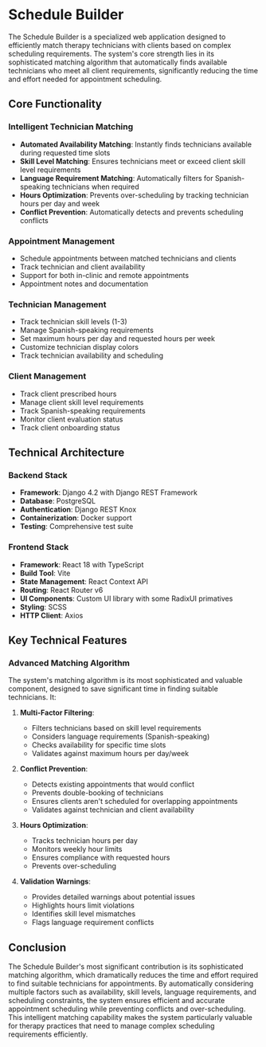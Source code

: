 # Schedule Builder

The Schedule Builder is a specialized web application designed to efficiently match therapy technicians with clients based on complex scheduling requirements. The system's core strength lies in its sophisticated matching algorithm that automatically finds available technicians who meet all client requirements, significantly reducing the time and effort needed for appointment scheduling.

## Core Functionality

### Intelligent Technician Matching

- **Automated Availability Matching**: Instantly finds technicians available during requested time slots
- **Skill Level Matching**: Ensures technicians meet or exceed client skill level requirements
- **Language Requirement Matching**: Automatically filters for Spanish-speaking technicians when required
- **Hours Optimization**: Prevents over-scheduling by tracking technician hours per day and week
- **Conflict Prevention**: Automatically detects and prevents scheduling conflicts

### Appointment Management

- Schedule appointments between matched technicians and clients
- Track technician and client availability
- Support for both in-clinic and remote appointments
- Appointment notes and documentation

### Technician Management

- Track technician skill levels (1-3)
- Manage Spanish-speaking requirements
- Set maximum hours per day and requested hours per week
- Customize technician display colors
- Track technician availability and scheduling

### Client Management

- Track client prescribed hours
- Manage client skill level requirements
- Track Spanish-speaking requirements
- Monitor client evaluation status
- Track client onboarding status

## Technical Architecture

### Backend Stack

- **Framework**: Django 4.2 with Django REST Framework
- **Database**: PostgreSQL
- **Authentication**: Django REST Knox
- **Containerization**: Docker support
- **Testing**: Comprehensive test suite

### Frontend Stack

- **Framework**: React 18 with TypeScript
- **Build Tool**: Vite
- **State Management**: React Context API
- **Routing**: React Router v6
- **UI Components**: Custom UI library with some RadixUI primatives
- **Styling**: SCSS
- **HTTP Client**: Axios

## Key Technical Features

### Advanced Matching Algorithm

The system's matching algorithm is its most sophisticated and valuable component, designed to save significant time in finding suitable technicians. It:

1. **Multi-Factor Filtering**:

   - Filters technicians based on skill level requirements
   - Considers language requirements (Spanish-speaking)
   - Checks availability for specific time slots
   - Validates against maximum hours per day/week

2. **Conflict Prevention**:

   - Detects existing appointments that would conflict
   - Prevents double-booking of technicians
   - Ensures clients aren't scheduled for overlapping appointments
   - Validates against technician and client availability

3. **Hours Optimization**:

   - Tracks technician hours per day
   - Monitors weekly hour limits
   - Ensures compliance with requested hours
   - Prevents over-scheduling

4. **Validation Warnings**:
   - Provides detailed warnings about potential issues
   - Highlights hours limit violations
   - Identifies skill level mismatches
   - Flags language requirement conflicts

## Conclusion

The Schedule Builder's most significant contribution is its sophisticated matching algorithm, which dramatically reduces the time and effort required to find suitable technicians for appointments. By automatically considering multiple factors such as availability, skill levels, language requirements, and scheduling constraints, the system ensures efficient and accurate appointment scheduling while preventing conflicts and over-scheduling. This intelligent matching capability makes the system particularly valuable for therapy practices that need to manage complex scheduling requirements efficiently.
